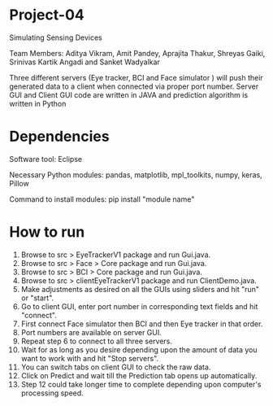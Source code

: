 # Project-04
Simulating Sensing Devices

Team Members: Aditya Vikram, Amit Pandey, Aprajita Thakur, Shreyas Gaiki, Srinivas Kartik Angadi and Sanket Wadyalkar

Three different servers (Eye tracker, BCI and Face simulator ) will push their generated data to a client when 
connected via proper port number. Server GUI and Client GUI code are written in JAVA and prediction algorithm
is written in Python

# Dependencies

Software tool: Eclipse

Necessary Python modules: pandas, matplotlib, mpl_toolkits, numpy, keras, Pillow

Command to install modules: pip install "module name"


# How to run

1) Browse to src > EyeTrackerV1 package and run Gui.java.
2) Browse to src > Face > Core package and run Gui.java.
3) Browse to src > BCI > Core package and run Gui.java.
4) Browse to src > clientEyeTrackerV1 package and run ClientDemo.java.
5) Make adjustments as desired on all the GUIs using sliders and hit "run" or "start".
6) Go to client GUI, enter port number in corresponding text fields and hit "connect".
7) First connect Face simulator then BCI and then Eye tracker in that order. 
8) Port numbers are available on server GUI.
9) Repeat step 6 to connect to all three servers.
10) Wait for as long as you desire depending upon the amount of data you want to work with and hit "Stop servers".
11) You can switch tabs on client GUI to check the raw data.
12) Click on Predict and wait till the Prediction tab opens up automatically.
13) Step 12 could take longer time to complete depending upon computer's processing speed.
